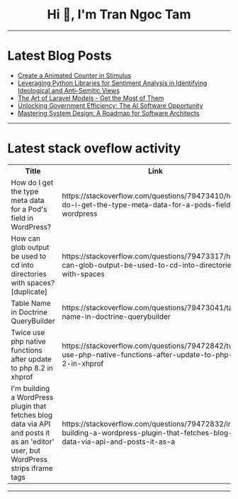 <h1 align="center">Hi 👋, I'm Tran Ngoc Tam</h1>

---

# Latest Blog Posts 
<!-- BLOG-POST-LIST:START -->
- [Create a Animated Counter in Stimulus](https://dev.to/railsdesigner/create-a-animated-counter-in-stimulus-5cea)
- [Leveraging Python Libraries for Sentiment Analysis in Identifying Ideological and Anti-Semitic Views](https://dev.to/dante_fb3bee27976c839f7e8/leveraging-python-libraries-for-sentiment-analysis-in-identifying-ideological-and-anti-semitic-views-5b97)
- [The Art of Laravel Models - Get the Most of Them](https://dev.to/varzoeaa/the-art-of-laravel-models-get-the-most-of-them-3geh)
- [Unlocking Government Efficiency: The AI Software Opportunity](https://dev.to/jetthoughts/unlocking-government-efficiency-the-ai-software-opportunity-43lk)
- [Mastering System Design: A Roadmap for Software Architects](https://dev.to/bikashdaga/mastering-system-design-a-roadmap-for-software-architects-3gl9)
<!-- BLOG-POST-LIST:END -->

---

# Latest stack oveflow activity
<table>
  <tr><th>Title</th><th>Link</th></tr>
  <!-- STACKOVERFLOW:START --><tr><td>How do I get the type meta data for a Pod&#39;s field in WordPress?</td><td>https://stackoverflow.com/questions/79473410/how-do-i-get-the-type-meta-data-for-a-pods-field-in-wordpress</td></tr><tr><td>How can glob output be used to cd into directories with spaces? [duplicate]</td><td>https://stackoverflow.com/questions/79473317/how-can-glob-output-be-used-to-cd-into-directories-with-spaces</td></tr><tr><td>Table Name in Doctrine QueryBuilder</td><td>https://stackoverflow.com/questions/79473041/table-name-in-doctrine-querybuilder</td></tr><tr><td>Twice use php native functions after update to php 8.2 in xhprof</td><td>https://stackoverflow.com/questions/79472842/twice-use-php-native-functions-after-update-to-php-8-2-in-xhprof</td></tr><tr><td>I&#39;m building a WordPress plugin that fetches blog data via API and posts it as an &#39;editor&#39; user, but WordPress strips iframe tags</td><td>https://stackoverflow.com/questions/79472832/im-building-a-wordpress-plugin-that-fetches-blog-data-via-api-and-posts-it-as-a</td></tr><!-- STACKOVERFLOW:END -->
</table>

---


